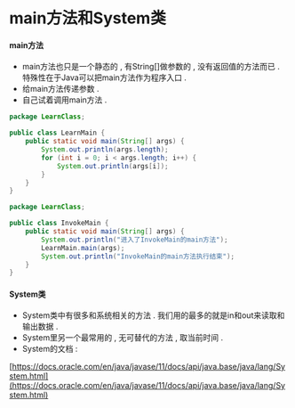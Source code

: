 # main方法和System类

#### main方法

* main方法也只是一个静态的 , 有String\[\]做参数的 , 没有返回值的方法而已 . 特殊性在于Java可以把main方法作为程序入口 . 
* 给main方法传递参数 . 
* 自己试着调用main方法 . 

```java
package LearnClass;

public class LearnMain {
    public static void main(String[] args) {
        System.out.println(args.length);
        for (int i = 0; i < args.length; i++) {
            System.out.println(args[i]);
        }
    }
}
```

```java
package LearnClass;

public class InvokeMain {
    public static void main(String[] args) {
        System.out.println("进入了InvokeMain的main方法");
        LearnMain.main(args);
        System.out.println("InvokeMain的main方法执行结束");
    }
}
```

#### System类

* System类中有很多和系统相关的方法 . 我们用的最多的就是in和out来读取和输出数据 . 
* System里另一个最常用的 , 无可替代的方法 , 取当前时间 . 
* System的文档 : 

[https://docs.oracle.com/en/java/javase/11/docs/api/java.base/java/lang/System.html](https://docs.oracle.com/en/java/javase/11/docs/api/java.base/java/lang/System.html)



